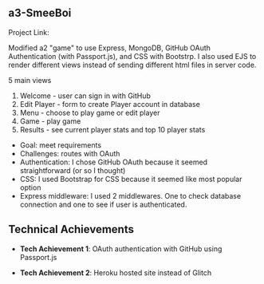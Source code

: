 ## a3-SmeeBoi

Project Link: 

Modified a2 "game" to use Express, MongoDB, GitHub OAuth Authentication (with Passport.js), and CSS with Bootstrp. I also used EJS to render different views instead of sending different html files in server code. 

5 main views
1) Welcome - user can sign in with GitHub
2) Edit Player - form to create Player account in database
3) Menu - choose to play game or edit player
4) Game - play game
5) Results - see current player stats and top 10 player stats

- Goal: meet requirements
- Challenges: routes with OAuth
- Authentication: I chose GitHub OAuth because it seemed straightforward (or so I thought)
- CSS: I used Bootstrap for CSS because it seemed like most popular option
- Express middleware: I used 2 middlewares. One to check database connection and one to see if user is authenticated. 


## Technical Achievements
- **Tech Achievement 1**: OAuth authentication with GitHub using Passport.js

- **Tech Achievement 2**: Heroku hosted site instead of Glitch

